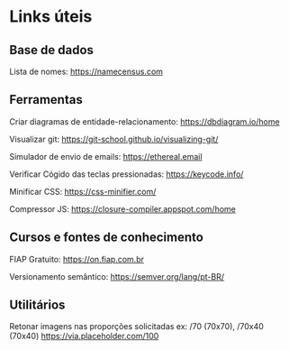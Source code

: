# Links úteis

## Base de dados
Lista de nomes:
https://namecensus.com

## Ferramentas
Criar diagramas de entidade-relacionamento:
https://dbdiagram.io/home

Visualizar git:
https://git-school.github.io/visualizing-git/

Simulador de envio de emails:
https://ethereal.email

Verificar Cógido das teclas pressionadas: 
https://keycode.info/

Minificar CSS:
https://css-minifier.com/

Compressor JS:
https://closure-compiler.appspot.com/home

## Cursos e fontes de conhecimento

FIAP Gratuito:
https://on.fiap.com.br

Versionamento semântico:
https://semver.org/lang/pt-BR/

## Utilitários

Retonar imagens nas proporções solicitadas ex: /70 (70x70), /70x40 (70x40) 
https://via.placeholder.com/100
